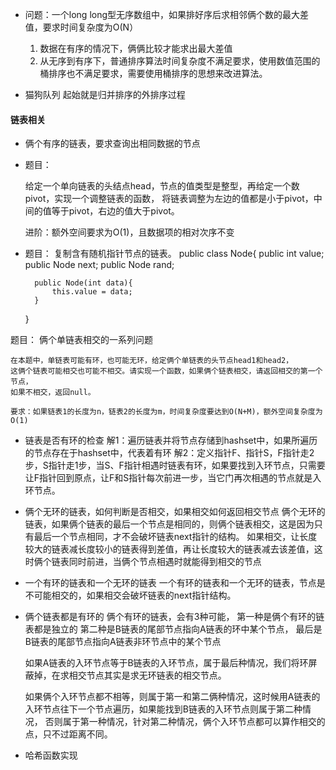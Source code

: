 
- 问题：一个long long型无序数组中，如果排好序后求相邻俩个数的最大差值，要求时间复杂度为O(N）
    1. 数据在有序的情况下，俩俩比较才能求出最大差值
    2. 从无序到有序下，普通排序算法时间复杂度不满足要求，使用数值范围的桶排序也不满足要求，需要使用桶排序的思想来改进算法。

- 猫狗队列
    起始就是归并排序的外排序过程



#### 链表相关

- 俩个有序的链表，要求查询出相同数据的节点

- 题目：


    给定一个单向链表的头结点head，节点的值类型是整型，再给定一个数pivot，实现一个调整链表的函数，
    将链表调整为左边的值都是小于pivot，中间的值等于pivot，右边的值大于pivot。

    进阶：额外空间要求为O(1)，且数据项的相对次序不变

- 题目：
    复制含有随机指针节点的链表。
    public class Node{
        public int value;
        public Node next;
        public Node rand;

        public Node(int data){
            this.value = data;
        }
    }

题目：
    俩个单链表相交的一系列问题

    在本题中，单链表可能有环，也可能无环，给定俩个单链表的头节点head1和head2，
    这俩个链表可能相交也可能不相交。请实现一个函数，如果俩个链表相交，请返回相交的第一个节点，
    如果不相交，返回null。

    要求：如果链表1的长度为n，链表2的长度为m，时间复杂度要达到O(N+M)，额外空间复杂度为O(1)

- 链表是否有环的检查
    解1：遍历链表并将节点存储到hashset中，如果所遍历的节点存在于hashset中，代表着有环
    解2：定义指针F、指针S，F指针走2步，S指针走1步，当S、F指针相遇时链表有环，如果要找到入环节点，只需要让F指针回到原点，让F和S指针每次前进一步，当它门再次相遇的节点就是入环节点。


- 俩个无环的链表，如何判断是否相交，如果相交如何返回相交节点
    俩个无环的链表，如果俩个链表的最后一个节点是相同的，则俩个链表相交，这是因为只有最后一个节点相同，才不会破坏链表next指针的结构。
    如果相交，让长度较大的链表减长度较小的链表得到差值，再让长度较大的链表减去该差值，这时俩个链表同时前进，当俩个节点相遇时就能得到相交的节点

- 一个有环的链表和一个无环的链表
    一个有环的链表和一个无环的链表，节点是不可能相交的，如果相交会破坏链表的next指针结构。

- 俩个链表都是有环的
    俩个有环的链表，会有3种可能，
    第一种是俩个有环的链表都是独立的
    第二种是B链表的尾部节点指向A链表的环中某个节点，
    最后是B链表的尾部节点指向A链表非环节点中的某个节点

    如果A链表的入环节点等于B链表的入环节点，属于最后种情况，我们将环屏蔽掉，在求相交节点其实是求无环链表的相交节点。

    如果俩个入环节点都不相等，则属于第一和第二俩种情况，这时候用A链表的入环节点往下一个节点遍历，如果能找到B链表的入环节点则属于第二种情况，
    否则属于第一种情况，针对第二种情况，俩个入环节点都可以算作相交的点，只不过距离不同。






- 哈希函数实现